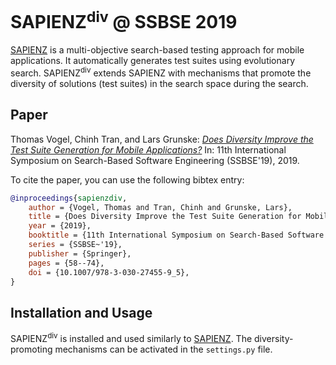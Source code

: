 # SAPIENZ<sup>div</sup> @ SSBSE 2019

[SAPIENZ](https://github.com/Rhapsod/sapienz) is a multi-objective search-based testing approach for mobile applications. It automatically generates test suites using evolutionary search. SAPIENZ<sup>div</sup> extends SAPIENZ with mechanisms that promote the diversity of solutions (test suites) in the search space during the search.

## Paper
Thomas Vogel, Chinh Tran, and Lars Grunske: [_Does Diversity Improve the Test Suite Generation for Mobile Applications?_](https://arxiv.org/abs/1906.08142) In: 11th International Symposium on Search-Based Software Engineering (SSBSE'19), 2019.

To cite the paper, you can use the following bibtex entry:
```bibtex
@inproceedings{sapienzdiv,
    author = {Vogel, Thomas and Tran, Chinh and Grunske, Lars},
    title = {Does Diversity Improve the Test Suite Generation for Mobile Applications?},
    year = {2019},
    booktitle = {11th International Symposium on Search-Based Software Engineering},
    series = {SSBSE~'19},
    publisher = {Springer},
    pages = {58--74},
    doi = {10.1007/978-3-030-27455-9_5},
}
```

## Installation and Usage
SAPIENZ<sup>div</sup> is installed and used similarly to [SAPIENZ](https://github.com/Rhapsod/sapienz).
The diversity-promoting mechanisms can be activated in the `settings.py` file.
